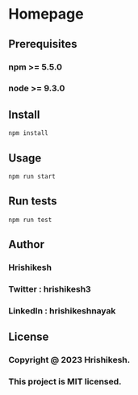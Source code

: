# Homepage

## Prerequisites

### npm >= 5.5.0
### node >= 9.3.0

## Install

```
npm install
```

## Usage

```
npm run start
```

## Run tests
```
npm run test
```

## Author
### Hrishikesh  
### Twitter : hrishikesh3
### LinkedIn : hrishikeshnayak

## License
### Copyright @ 2023 Hrishikesh.
### This project is MIT licensed.
